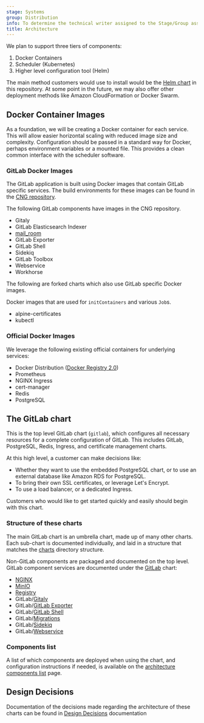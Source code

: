 ```yaml
---
stage: Systems
group: Distribution
info: To determine the technical writer assigned to the Stage/Group associated with this page, see https://handbook.gitlab.com/handbook/product/ux/technical-writing/#assignments
title: Architecture
---
```


We plan to support three tiers of components:

1. Docker Containers
1. Scheduler (Kubernetes)
1. Higher level configuration tool (Helm)

The main method customers would use to install would be the [Helm chart](https://helm.sh/) in this repository.
At some point in the future, we may also offer other deployment methods like
Amazon CloudFormation or Docker Swarm.

## Docker Container Images

As a foundation, we will be creating a Docker container for each service.
This will allow easier horizontal scaling with reduced image size and complexity.
Configuration should be passed in a standard way for Docker, perhaps environment
variables or a mounted file. This provides a clean common interface with the
scheduler software.

### GitLab Docker Images

The GitLab application is built using Docker images that contain GitLab
specific services. The build environments for these images can be found in
the [CNG repository](https://gitlab.com/gitlab-org/build/CNG).

The following GitLab components have images in the CNG repository.

- Gitaly
- GitLab Elasticsearch Indexer
- [mail_room](https://github.com/tpitale/mail_room)
- GitLab Exporter
- GitLab Shell
- Sidekiq
- GitLab Toolbox
- Webservice
- Workhorse

The following are forked charts which also use GitLab specific Docker images.

Docker images that are used for `initContainers` and various `Job`s.

- alpine-certificates
- kubectl

### Official Docker Images

We leverage the following existing official containers for
underlying services:

- Docker Distribution ([Docker Registry 2.0](https://github.com/distribution/distribution))
- Prometheus
- NGINX Ingress
- cert-manager
- Redis
- PostgreSQL

## The GitLab chart

This is the top level GitLab chart (`gitlab`), which configures all necessary resources
for a complete configuration of GitLab. This includes GitLab, PostgreSQL, Redis,
Ingress, and certificate management charts.

At this high level, a customer can make decisions like:

- Whether they want to use the embedded PostgreSQL chart, or to use an external
  database like Amazon RDS for PostgreSQL.
- To bring their own SSL certificates, or leverage Let's Encrypt.
- To use a load balancer, or a dedicated Ingress.

Customers who would like to get started quickly and easily should begin with this chart.

### Structure of these charts

The main GitLab chart is an umbrella chart, made up of many other charts. Each sub-chart is
documented individually, and laid in a structure that matches the
[charts](https://gitlab.com/gitlab-org/charts/gitlab/tree/master/charts) directory structure.

Non-GitLab components are packaged and documented on the top level. GitLab
component services are documented under the [GitLab](../charts/gitlab/_index.md) chart:

- [NGINX](../charts/nginx/_index.md)
- [MinIO](../charts/minio/_index.md)
- [Registry](../charts/registry/_index.md)
- GitLab/[Gitaly](../charts/gitlab/gitaly/_index.md)
- GitLab/[GitLab Exporter](../charts/gitlab/gitlab-exporter/_index.md)
- GitLab/[GitLab Shell](../charts/gitlab/gitlab-shell/_index.md)
- GitLab/[Migrations](../charts/gitlab/migrations/_index.md)
- GitLab/[Sidekiq](../charts/gitlab/sidekiq/_index.md)
- GitLab/[Webservice](../charts/gitlab/webservice/_index.md)

### Components list

A list of which components are deployed when using the chart, and configuration instructions if needed,
is available on the [architecture components list](https://docs.gitlab.com/development/architecture/#component-list) page.

## Design Decisions

Documentation of the decisions made regarding the architecture of these charts can
be found in [Design Decisions](decisions.md) documentation
